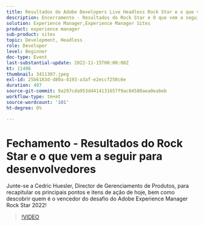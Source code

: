 ```yaml
---
title: Resultados do Adobe Developers Live Headless Rock Star e o que vem a seguir para desenvolvedores
description: Encerramento - Resultados do Rock Star e O que vem a seguir para desenvolvedoresJunte-se a Cedric Huesler, Director de Gerenciamento de produtos, para recapitular os principais argumentos e itens de ação de hoje, bem como para descobrir quem é o vencedor do desafio do Adobe Experience Manager Rock Star 2022!
solution: Experience Manager,Experience Manager Sites
product: experience manager
sub-product: sites
topic: Development, Headless
role: Developer
level: Beginner
doc-type: Event
last-substantial-update: 2022-11-15T00:00:00Z
kt: 11486
thumbnail: 3411307.jpeg
exl-id: 25b6183d-d80a-4193-a3af-e2eccf250c6e
duration: 497
source-git-commit: 9a297cda953d4414131657f9ac84580aea0eabeb
workflow-type: tm+mt
source-wordcount: '101'
ht-degree: 0%

---
```


# Fechamento - Resultados do Rock Star e o que vem a seguir para desenvolvedores

Junte-se a Cedric Huesler, Director de Gerenciamento de Produtos, para recapitular os principais pontos e itens de ação de hoje, bem como descobrir quem é o vencedor do desafio do Adobe Experience Manager Rock Star 2022!

>[!VIDEO](https://video.tv.adobe.com/v/3411307/?quality=12&learn=on)
